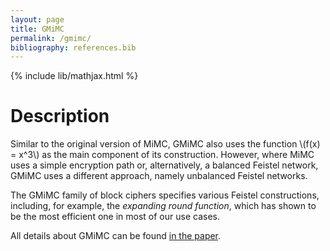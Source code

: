 ```yaml
---
layout: page
title: GMiMC
permalink: /gmimc/
bibliography: references.bib
---
```


{% include lib/mathjax.html %}

# Description
Similar to the original version of MiMC, GMiMC also uses the function \\(f(x) = x^3\\) as the main component of its construction. However, where MiMC uses a simple encryption path or, alternatively, a balanced Feistel network, GMiMC uses a different approach, namely unbalanced Feistel networks.

The GMiMC family of block ciphers specifies various Feistel constructions, including, for example, the _expanding round function_, which has shown to be the most efficient one in most of our use cases.

All details about GMiMC can be found [in the paper](https://eprint.iacr.org/2019/397).
